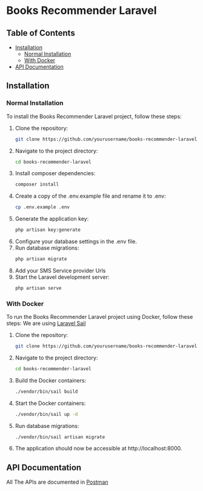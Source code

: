 # Books Recommender Laravel

## Table of Contents
- [Installation](#installation)
    - [Normal Installation](#normal-installation)
    - [With Docker](#with-docker)
- [API Documentation](#api-documentation)

## Installation

### Normal Installation
To install the Books Recommender Laravel project, follow these steps:

1. Clone the repository:
   ```bash
   git clone https://github.com/yourusername/books-recommender-laravel.git
2. Navigate to the project directory:
    ```bash
    cd books-recommender-laravel
    ```
3. Install composer dependencies:
    ```bash
    composer install
    ```
4. Create a copy of the .env.example file and rename it to .env:
    ```bash
    cp .env.example .env
    ```
5. Generate the application key:
    ```bash
    php artisan key:generate
    ```
6. Configure your database settings in the .env file.
7. Run database migrations:
    ```bash
    php artisan migrate
    ```
7. Add your SMS Service provider Urls
8. Start the Laravel development server:
    ```bash
    php artisan serve
    ```
### With Docker
To run the Books Recommender Laravel project using Docker, follow these steps:
We are using [Laravel Sail](https://laravel.com/docs/11.x/sail)
1. Clone the repository:
    ```bash
    git clone https://github.com/yourusername/books-recommender-laravel.git
    ```
2. Navigate to the project directory:
    ```bash
    cd books-recommender-laravel
    ```
3. Build the Docker containers:
    ```bash
    ./vendor/bin/sail build
    ```
4. Start the Docker containers:
    ```bash
    ./vendor/bin/sail up -d
    ```
5. Run database migrations:
    ```bash
    ./vendor/bin/sail artisan migrate
    ```
6. The application should now be accessible at http://localhost:8000.

## API Documentation
All The APIs are documented in [Postman](https://documenter.getpostman.com/view/9641409/2sA3JGf4FS)



